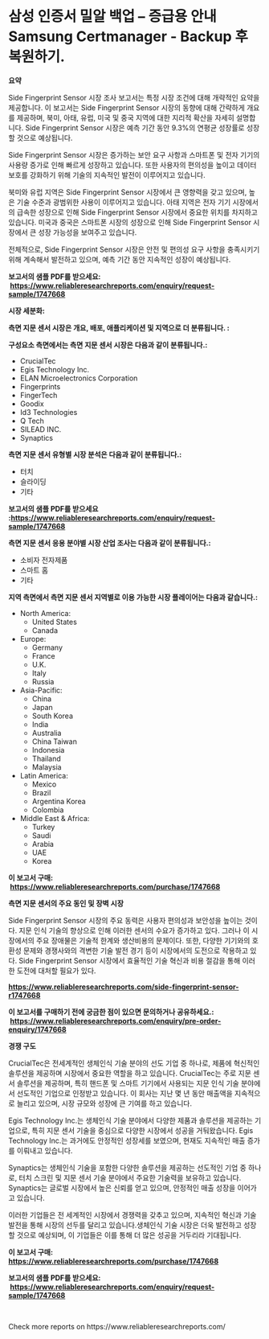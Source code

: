 <p><h1>삼성 인증서 밀알 백업 – 증급용 안내Samsung Certmanager - Backup 후 복원하기.</h1></p><p><strong>요약</strong></p>
<p><p>Side Fingerprint Sensor 시장 조사 보고서는 특정 시장 조건에 대해 개략적인 요약을 제공합니다. 이 보고서는 Side Fingerprint Sensor 시장의 동향에 대해 간략하게 개요를 제공하며, 북미, 아태, 유럽, 미국 및 중국 지역에 대한 지리적 확산을 자세히 설명합니다. Side Fingerprint Sensor 시장은 예측 기간 동안 9.3%의 연평균 성장률로 성장할 것으로 예상됩니다.</p><p>Side Fingerprint Sensor 시장은 증가하는 보안 요구 사항과 스마트폰 및 전자 기기의 사용량 증가로 인해 빠르게 성장하고 있습니다. 또한 사용자의 편의성을 높이고 데이터 보호를 강화하기 위해 기술의 지속적인 발전이 이루어지고 있습니다.</p><p>북미와 유럽 지역은 Side Fingerprint Sensor 시장에서 큰 영향력을 갖고 있으며, 높은 기술 수준과 광범위한 사용이 이루어지고 있습니다. 아태 지역은 전자 기기 시장에서의 급속한 성장으로 인해 Side Fingerprint Sensor 시장에서 중요한 위치를 차지하고 있습니다. 미국과 중국은 스마트폰 시장의 성장으로 인해 Side Fingerprint Sensor 시장에서 큰 성장 가능성을 보여주고 있습니다.</p><p>전체적으로, Side Fingerprint Sensor 시장은 안전 및 편의성 요구 사항을 충족시키기 위해 계속해서 발전하고 있으며, 예측 기간 동안 지속적인 성장이 예상됩니다.</p></p>
<p><strong>보고서의 샘플 PDF를 받으세요: &nbsp;<a href="https://www.reliableresearchreports.com/enquiry/request-sample/1747668">https://www.reliableresearchreports.com/enquiry/request-sample/1747668</a></strong></p>
<p><strong>시장 세분화:</strong></p>
<p><strong> 측면 지문 센서 시장은 개요, 배포, 애플리케이션 및 지역으로 더 분류됩니다. :</strong></p>
<p><strong>구성요소 측면에서는 측면 지문 센서 시장은 다음과 같이 분류됩니다.:</strong></p>
<p><ul><li>CrucialTec</li><li>Egis Technology Inc.</li><li>ELAN Microelectronics Corporation</li><li>Fingerprints</li><li>FingerTech</li><li>Goodix</li><li>Id3 Technologies</li><li>Q Tech</li><li>SILEAD INC.</li><li>Synaptics</li></ul></p>
<p><strong> 측면 지문 센서 유형별 시장 분석은 다음과 같이 분류됩니다.:</strong></p>
<p><ul><li>터치</li><li>슬라이딩</li><li>기타</li></ul></p>
<p><strong>보고서의 샘플 PDF를 받으세요 :<a href="https://www.reliableresearchreports.com/enquiry/request-sample/1747668">https://www.reliableresearchreports.com/enquiry/request-sample/1747668</a></strong></p>
<p><strong> 측면 지문 센서 응용 분야별 시장 산업 조사는 다음과 같이 분류됩니다.:</strong></p>
<p><ul><li>소비자 전자제품</li><li>스마트 홈</li><li>기타</li></ul></p>
<p><strong>지역 측면에서 측면 지문 센서 지역별로 이용 가능한 시장 플레이어는 다음과 같습니다.:</strong></p>
<p><ul>
    <li>
        North America:
        <ul>
            <li>United States</li>
            <li>Canada</li>
        </ul>
    </li>
    <li>
        Europe:
        <ul>
            <li>Germany</li>
            <li>France</li>
            <li>U.K.</li>
            <li>Italy</li>
            <li>Russia</li>
        </ul>
    </li>
    <li>
        Asia-Pacific:
        <ul>
            <li>China</li>
            <li>Japan</li>
            <li>South Korea</li>
            <li>India</li>
            <li>Australia</li>
            <li>China Taiwan</li>
            <li>Indonesia</li>
            <li>Thailand</li>
            <li>Malaysia</li>
        </ul>
    </li>
    <li>
        Latin America:
        <ul>
            <li>Mexico</li>
            <li>Brazil</li>
            <li>Argentina Korea</li>
            <li>Colombia</li>
        </ul>
    </li>
    <li>
        Middle East & Africa:
        <ul>
            <li>Turkey</li>
            <li>Saudi</li>
            <li>Arabia</li>
            <li>UAE</li>
            <li>Korea</li>
        </ul>
    </li>
    </ul></p>
<p><strong>이 보고서 구매: &nbsp;<a href="https://www.reliableresearchreports.com/purchase/1747668">https://www.reliableresearchreports.com/purchase/1747668</a></strong></p>
<p><strong>측면 지문 센서의 주요 동인 및 장벽 시장</strong></p>
<p><p>Side Fingerprint Sensor 시장의 주요 동력은 사용자 편의성과 보안성을 높이는 것이다. 지문 인식 기술의 향상으로 인해 이러한 센서의 수요가 증가하고 있다. 그러나 이 시장에서의 주요 장애물은 기술적 한계와 생산비용의 문제이다. 또한, 다양한 기기와의 호환성 문제와 경쟁사와의 격변한 기술 발전 경기 등이 시장에서의 도전으로 작용하고 있다. Side Fingerprint Sensor 시장에서 효율적인 기술 혁신과 비용 절감을 통해 이러한 도전에 대처할 필요가 있다.</p></p>
<p><strong><a href="https://www.reliableresearchreports.com/side-fingerprint-sensor-r1747668">https://www.reliableresearchreports.com/side-fingerprint-sensor-r1747668</a></strong></p>
<p><strong>이 보고서를 구매하기 전에 궁금한 점이 있으면 문의하거나 공유하세요.: &nbsp;<a href="https://www.reliableresearchreports.com/enquiry/pre-order-enquiry/1747668">https://www.reliableresearchreports.com/enquiry/pre-order-enquiry/1747668</a></strong></p>
<p><strong>경쟁 구도</strong></p>
<p><p>CrucialTec은 전세계적인 생체인식 기술 분야의 선도 기업 중 하나로, 제품에 혁신적인 솔루션을 제공하며 시장에서 중요한 역할을 하고 있습니다. CrucialTec는 주로 지문 센서 솔루션을 제공하며, 특히 핸드폰 및 스마트 기기에서 사용되는 지문 인식 기술 분야에서 선도적인 기업으로 인정받고 있습니다. 이 회사는 지난 몇 년 동안 매출액을 지속적으로 늘리고 있으며, 시장 규모와 성장에 큰 기여를 하고 있습니다.</p><p>Egis Technology Inc.는 생체인식 기술 분야에서 다양한 제품과 솔루션을 제공하는 기업으로, 특히 지문 센서 기술을 중심으로 다양한 시장에서 성공을 거둬왔습니다. Egis Technology Inc.는 과거에도 안정적인 성장세를 보였으며, 현재도 지속적인 매출 증가를 이뤄내고 있습니다.</p><p>Synaptics는 생체인식 기술을 포함한 다양한 솔루션을 제공하는 선도적인 기업 중 하나로, 터치 스크린 및 지문 센서 기술 분야에서 주요한 기술력을 보유하고 있습니다. Synaptics는 글로벌 시장에서 높은 신뢰를 얻고 있으며, 안정적인 매출 성장을 이어가고 있습니다.</p><p>이러한 기업들은 전 세계적인 시장에서 경쟁력을 갖추고 있으며, 지속적인 혁신과 기술 발전을 통해 시장의 선두를 달리고 있습니다.생체인식 기술 시장은 더욱 발전하고 성장할 것으로 예상되며, 이 기업들은 이를 통해 더 많은 성공을 거두리라 기대됩니다.</p></p>
<p><strong>이 보고서 구매: &nbsp; <a href="https://www.reliableresearchreports.com/purchase/1747668">https://www.reliableresearchreports.com/purchase/1747668</a></strong></p>
<p><strong>보고서의 샘플 PDF를 받으세요: &nbsp;<a href="https://www.reliableresearchreports.com/enquiry/request-sample/1747668">https://www.reliableresearchreports.com/enquiry/request-sample/1747668</a></strong><strong></strong></p>
<p>&nbsp;</p>
<p>Check more reports on https://www.reliableresearchreports.com/</p>